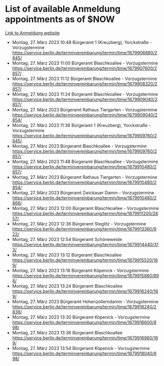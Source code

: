 # List of available Anmeldung appointments as of $NOW
[Link to Anmeldung website](https://service.berlin.de/terminvereinbarung/termin/tag.php?termin=1&anliegen[]=120686&dienstleisterlist=122210,122217,327316,122219,327312,122227,327314,122231,327346,122243,327348,122254,122252,329742,122260,329745,122262,329748,122271,327278,122273,327274,122277,327276,330436,122280,327294,122282,327290,122284,327292,122291,327270,122285,327266,122286,327264,122296,327268,150230,329760,122297,327286,122294,327284,122312,329763,122314,329775,122304,327330,122311,327334,122309,327332,317869,122281,327352,122279,329772,122283,122276,327324,122274,327326,122267,329766,122246,327318,122251,327320,122257,327322,122208,327298,122226,327300&herkunft=http%3A%2F%2Fservice.berlin.de%2Fdienstleistung%2F120686%2F)
- Montag, 27. März 2023 10:48 Bürgeramt 1 (Kreuzberg), Yorckstraße - Vorzugstermine https://service.berlin.de/terminvereinbarung/termin/time/1679906880/2845/
- Montag, 27. März 2023 11:00 Bürgeramt Blaschkoallee - Vorzugstermine https://service.berlin.de/terminvereinbarung/termin/time/1679907600/2857/
- Montag, 27. März 2023 11:12 Bürgeramt Blaschkoallee - Vorzugstermine https://service.berlin.de/terminvereinbarung/termin/time/1679908320/2857/
- Montag, 27. März 2023 11:24 Bürgeramt Blaschkoallee - Vorzugstermine https://service.berlin.de/terminvereinbarung/termin/time/1679909040/2857/
- Montag, 27. März 2023  Bürgeramt Rathaus Tiergarten - Vorzugstermine https://service.berlin.de/terminvereinbarung/termin/time/1679909040/2854/
- Montag, 27. März 2023 11:36 Bürgeramt 1 (Kreuzberg), Yorckstraße - Vorzugstermine https://service.berlin.de/terminvereinbarung/termin/time/1679909760/2845/
- Montag, 27. März 2023  Bürgeramt Blaschkoallee - Vorzugstermine https://service.berlin.de/terminvereinbarung/termin/time/1679909760/2857/
- Montag, 27. März 2023 11:48 Bürgeramt Blaschkoallee - Vorzugstermine https://service.berlin.de/terminvereinbarung/termin/time/1679910480/2857/
- Montag, 27. März 2023  Bürgeramt Rathaus Tiergarten - Vorzugstermine https://service.berlin.de/terminvereinbarung/termin/time/1679910480/2854/
- Montag, 27. März 2023  Bürgeramt Zwickauer Damm - Vorzugstermine https://service.berlin.de/terminvereinbarung/termin/time/1679910480/2866/
- Montag, 27. März 2023 12:00 Bürgeramt Blaschkoallee - Vorzugstermine https://service.berlin.de/terminvereinbarung/termin/time/1679911200/2857/
- Montag, 27. März 2023 12:36 Bürgeramt Steglitz - Vorzugstermine https://service.berlin.de/terminvereinbarung/termin/time/1679913360/922/
- Montag, 27. März 2023 12:54 Bürgeramt Schöneweide https://service.berlin.de/terminvereinbarung/termin/time/1679914440/313/
- Montag, 27. März 2023 13:12 Bürgeramt Blaschkoallee https://service.berlin.de/terminvereinbarung/termin/time/1679915520/169/
- Montag, 27. März 2023 13:18 Bürgeramt Köpenick - Vorzugstermine https://service.berlin.de/terminvereinbarung/termin/time/1679915880/898/
- Montag, 27. März 2023 13:24 Bürgeramt Blaschkoallee https://service.berlin.de/terminvereinbarung/termin/time/1679916240/169/
- Montag, 27. März 2023  Bürgeramt Hohenzollerndamm - Vorzugstermine https://service.berlin.de/terminvereinbarung/termin/time/1679916240/2839/
- Montag, 27. März 2023 13:30 Bürgeramt Köpenick - Vorzugstermine https://service.berlin.de/terminvereinbarung/termin/time/1679916600/898/
- Montag, 27. März 2023 13:36 Bürgeramt Blaschkoallee https://service.berlin.de/terminvereinbarung/termin/time/1679916960/169/
- Montag, 27. März 2023 13:54 Bürgeramt Köpenick - Vorzugstermine https://service.berlin.de/terminvereinbarung/termin/time/1679918040/898/
